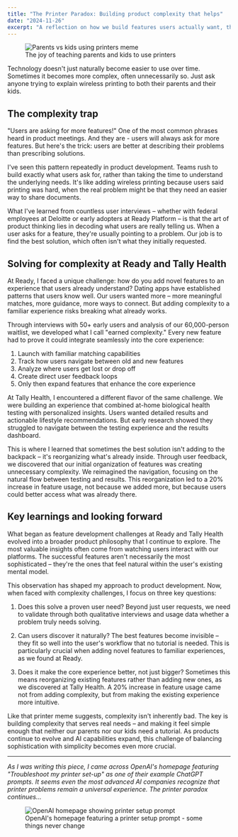 ```yaml
---
title: "The Printer Paradox: Building product complexity that helps"
date: "2024-11-26"
excerpt: "A reflection on how we build features users actually want, through lessons learned from product development at Ready Platform and Tally Health."
---
```


<figure class="reduced-width">
  <img src="/assets/blog/printer-meme.png" alt="Parents vs kids using printers meme">
  <figcaption>The joy of teaching parents and kids to use printers</figcaption>
</figure>

Technology doesn't just naturally become easier to use over time. Sometimes it becomes more complex, often unnecessarily so. Just ask anyone trying to explain wireless printing to both their parents and their kids.

## The complexity trap

"Users are asking for more features!" One of the most common phrases heard in product meetings. And they are - users will always ask for more features. But here's the trick: users are better at describing their problems than prescribing solutions.

I've seen this pattern repeatedly in product development. Teams rush to build exactly what users ask for, rather than taking the time to understand the underlying needs. It's like adding wireless printing because users said printing was hard, when the real problem might be that they need an easier way to share documents.

What I've learned from countless user interviews – whether with federal employees at Deloitte or early adopters at Ready Platform – is that the art of product thinking lies in decoding what users are really telling us. When a user asks for a feature, they're usually pointing to a problem. Our job is to find the best solution, which often isn't what they initially requested.

## Solving for complexity at Ready and Tally Health

At Ready, I faced a unique challenge: how do you add novel features to an experience that users already understand? Dating apps have established patterns that users know well. Our users wanted more – more meaningful matches, more guidance, more ways to connect. But adding complexity to a familiar experience risks breaking what already works.

Through interviews with 50+ early users and analysis of our 60,000-person waitlist, we developed what I call "earned complexity." Every new feature had to prove it could integrate seamlessly into the core experience:

1. Launch with familiar matching capabilities
2. Track how users navigate between old and new features
3. Analyze where users get lost or drop off
4. Create direct user feedback loops
5. Only then expand features that enhance the core experience

At Tally Health, I encountered a different flavor of the same challenge. We were building an experience that combined at-home biological health testing with personalized insights. Users wanted detailed results and actionable lifestyle recommendations. But early research showed they struggled to navigate between the testing experience and the results dashboard.

This is where I learned that sometimes the best solution isn't adding to the backpack – it's reorganizing what's already inside. Through user feedback, we discovered that our initial organization of features was creating unnecessary complexity. We reimagined the navigation, focusing on the natural flow between testing and results. This reorganization led to a 20% increase in feature usage, not because we added more, but because users could better access what was already there.

## Key learnings and looking forward

What began as feature development challenges at Ready and Tally Health evolved into a broader product philosophy that I continue to explore. The most valuable insights often come from watching users interact with our platforms. The successful features aren't necessarily the most sophisticated – they're the ones that feel natural within the user's existing mental model.

This observation has shaped my approach to product development. Now, when faced with complexity challenges, I focus on three key questions:

1. Does this solve a proven user need? Beyond just user requests, we need to validate through both qualitative interviews and usage data whether a problem truly needs solving.

2. Can users discover it naturally? The best features become invisible – they fit so well into the user's workflow that no tutorial is needed. This is particularly crucial when adding novel features to familiar experiences, as we found at Ready.

3. Does it make the core experience better, not just bigger? Sometimes this means reorganizing existing features rather than adding new ones, as we discovered at Tally Health. A 20% increase in feature usage came not from adding complexity, but from making the existing experience more intuitive.

Like that printer meme suggests, complexity isn't inherently bad. The key is building complexity that serves real needs – and making it feel simple enough that neither our parents nor our kids need a tutorial. As products continue to evolve and AI capabilities expand, this challenge of balancing sophistication with simplicity becomes even more crucial.

---

*As I was writing this piece, I came across OpenAI's homepage featuring "Troubleshoot my printer set-up" as one of their example ChatGPT prompts. It seems even the most advanced AI companies recognize that printer problems remain a universal experience. The printer paradox continues...*

<figure>
<img src="/assets/blog/openai-printer.png" alt="OpenAI homepage showing printer setup prompt">
<figcaption>OpenAI's homepage featuring a printer setup prompt - some things never change</figcaption>
</figure>
